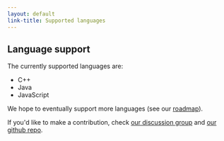 ```yaml
---
layout: default
link-title: Supported languages
---
```


## Language support 

The currently supported languages are:

 * C++
 * Java
 * JavaScript

We hope to eventually support more languages (see our [roadmap](http://culvertsoft.github.io/mgen/index_m_feature_roadmap.html)). 

If you'd like to make a contribution, check [our discussion group](https://groups.google.com/forum/?hl=en#!forum/mgen-mailing-list) and [our github repo](https://github.com/culvertsoft/mgen).
